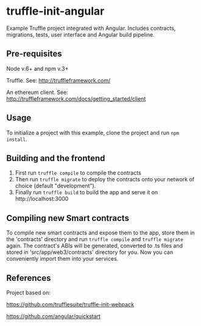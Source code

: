 # truffle-init-angular
Example Truffle project integrated with Angular. Includes contracts, migrations, tests, user interface and Angular build pipeline.

## Pre-requisites

Node v.6+ and npm v.3+

Truffle. See: http://truffleframework.com/

An ethereum client. See: http://truffleframework.com/docs/getting_started/client

## Usage

To initialize a project with this example, clone the project and run `npm install`.

## Building and the frontend

1. First run `truffle compile` to compile the contracts
2. Then run `truffle migrate` to deploy the contracts onto your network of choice (default "development").
3. Finally run `truffle build` to build the app and serve it on http://localhost:3000

## Compiling new Smart contracts

To compile new smart contracts and expose them to the app, store them in the 'contracts' directory and run `truffle compile` and `truffle migrate` again. The contract's ABIs will be generated, converted to .ts files and stored in 'src/app/web3/contracts' directory for you. Now you can conveniently import them into your services.

## References

Project based on:

https://github.com/trufflesuite/truffle-init-webpack

https://github.com/angular/quickstart
